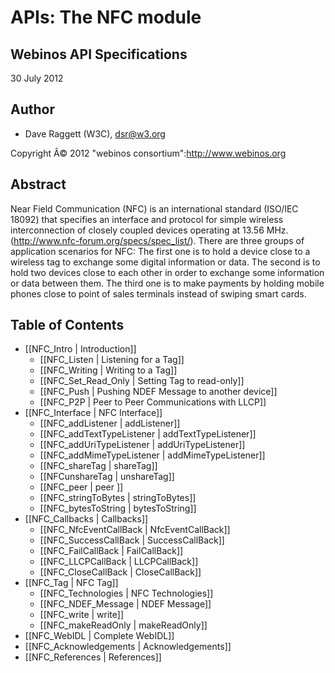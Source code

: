 APIs: The NFC module
====================

Webinos API Specifications
--------------------------

30 July 2012

Author
------

-   Dave Raggett (W3C), <dsr@w3.org>

Copyright Â© 2012 "webinos consortium":http://www.webinos.org

Abstract
--------

Near Field Communication (NFC) is an international standard (ISO/IEC 18092) that specifies an interface and protocol for simple wireless interconnection of closely coupled devices operating at 13.56 MHz. (http://www.nfc-forum.org/specs/spec_list/). There are three groups of application scenarios for NFC: The first one is to hold a device close to a wireless tag to exchange some digital information or data. The second is to hold two devices close to each other in order to exchange some information or data between them. The third one is to make payments by holding mobile phones close to point of sales terminals instead of swiping smart cards.

Table of Contents
-----------------

-   [[NFC_Intro | Introduction]]
    -   [[NFC_Listen | Listening for a Tag]]
    -   [[NFC_Writing | Writing to a Tag]]
    -   [[NFC_Set_Read_Only | Setting Tag to read-only]]
    -   [[NFC_Push | Pushing NDEF Message to another device]]
    -   [[NFC_P2P | Peer to Peer Communications with LLCP]]
-   [[NFC_Interface | NFC Interface]]
    -   [[NFC_addListener | addListener]]
    -   [[NFC_addTextTypeListener | addTextTypeListener]]
    -   [[NFC_addUriTypeListener | addUriTypeListener]]
    -   [[NFC_addMimeTypeListener | addMimeTypeListener]]
    -   [[NFC_shareTag | shareTag]]
    -   [[NFCunshareTag | unshareTag]]
    -   [[NFC_peer | peer ]]
    -   [[NFC_stringToBytes | stringToBytes]]
    -   [[NFC_bytesToString | bytesToString]]
-   [[NFC_Callbacks | Callbacks]]
    -   [[NFC_NfcEventCallBack | NfcEventCallBack]]
    -   [[NFC_SuccessCallBack | SuccessCallBack]]
    -   [[NFC_FailCallBack | FailCallBack]]
    -   [[NFC_LLCPCallBack | LLCPCallBack]]
    -   [[NFC_CloseCallBack | CloseCallBack]]
-   [[NFC_Tag | NFC Tag]]
    -   [[NFC_Technologies | NFC Technologies]]
    -   [[NFC_NDEF_Message | NDEF Message]]
    -   [[NFC_write | write]]
    -   [[NFC_makeReadOnly | makeReadOnly]]
-   [[NFC_WebIDL | Complete WebIDL]]
-   [[NFC_Acknowledgements | Acknowledgements]]
-   [[NFC_References | References]]

